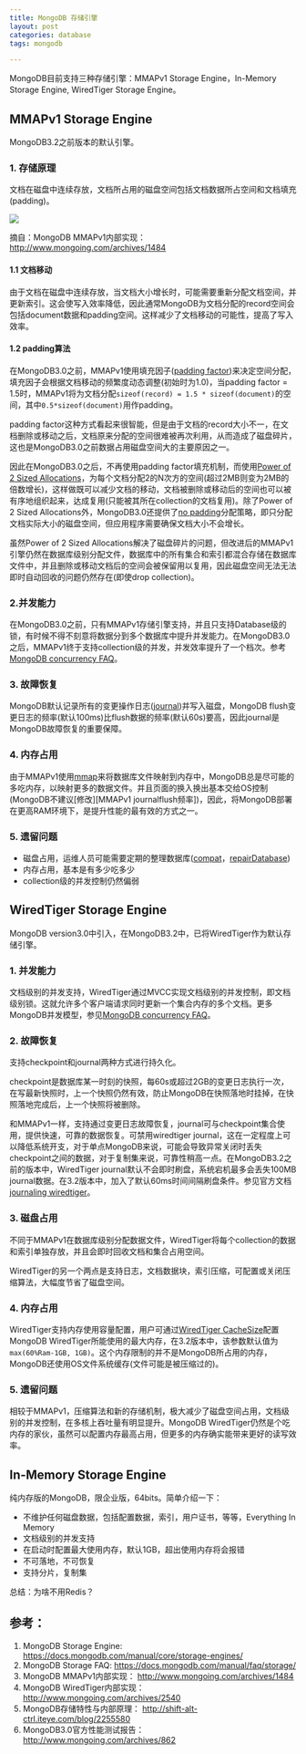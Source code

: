 ```yaml
---
title: MongoDB 存储引擎
layout: post
categories: database
tags: mongodb

---
```


MongoDB目前支持三种存储引擎：MMAPv1 Storage Engine，In-Memory Storage Engine, WiredTiger Storage Engine。

## MMAPv1 Storage Engine

MongoDB3.2之前版本的默认引擎。

### 1. 存储原理

文档在磁盘中连续存放，文档所占用的磁盘空间包括文档数据所占空间和文档填充(padding)。

![](/assets/image/mongodb/MMAPv1_storage_engine.png)

摘自：MongoDB MMAPv1内部实现：http://www.mongoing.com/archives/1484

<!--more-->

#### 1.1 文档移动

由于文档在磁盘中连续存放，当文档大小增长时，可能需要重新分配文档空间，并更新索引。这会使写入效率降低，因此通常MongoDB为文档分配的record空间会包括document数据和padding空间。这样减少了文档移动的可能性，提高了写入效率。

#### 1.2 padding算法

 在MongoDB3.0之前，MMAPv1使用填充因子([padding factor][])来决定空间分配，填充因子会根据文档移动的频繁度动态调整(初始时为1.0)，当padding factor = 1.5时，MMAPv1将为文档分配`sizeof(record) = 1.5 * sizeof(document)`的空间，其中`0.5*sizeof(document)`用作padding。

padding factor这种方式看起来很智能，但是由于文档的record大小不一，在文档删除或移动之后，文档原来分配的空间很难被再次利用，从而造成了磁盘碎片，这也是MongoDB3.0之前数据占用磁盘空间大的主要原因之一。

因此在MongoDB3.0之后，不再使用padding factor填充机制，而使用[Power of 2 Sized Allocations][]，为每个文档分配2的N次方的空间(超过2MB则变为2MB的倍数增长)，这样做既可以减少文档的移动，文档被删除或移动后的空间也可以被有序地组织起来，达成复用(只能被其所在collection的文档复用)。除了Power of 2 Sized Allocations外，MongoDB3.0还提供了[no padding][]分配策略，即只分配文档实际大小的磁盘空间，但应用程序需要确保文档大小不会增长。

虽然Power of 2 Sized Allocations解决了磁盘碎片的问题，但改进后的MMAPv1引擎仍然在数据库级别分配文件，数据库中的所有集合和索引都混合存储在数据库文件中，并且删除或移动文档后的空间会被保留用以复用，因此磁盘空间无法无法即时自动回收的问题仍然存在(即使drop collection)。

### 2.并发能力

在MongoDB3.0之前，只有MMAPv1存储引擎支持，并且只支持Database级的锁，有时候不得不刻意将数据分到多个数据库中提升并发能力。在MongoDB3.0之后，MMAPv1终于支持collection级的并发，并发效率提升了一个档次。参考[MongoDB concurrency FAQ][]。

### 3. 故障恢复

MongoDB默认记录所有的变更操作日志([journal][MMAPv1 journaling])并写入磁盘，MongoDB flush变更日志的频率(默认100ms)比flush数据的频率(默认60s)要高，因此journal是MongoDB故障恢复的重要保障。

### 4. 内存占用

由于MMAPv1使用[mmap][]来将数据库文件映射到内存中，MongoDB总是尽可能的多吃内存，以映射更多的数据文件。并且页面的换入换出基本交给OS控制(MongoDB不建议[修改][MMAPv1 journalflush频率])，因此，将MongoDB部署在更高RAM环境下，是提升性能的最有效的方式之一。

### 5. 遗留问题

- 磁盘占用，运维人员可能需要定期的整理数据库([compat][]，[repairDatabase][])
- 内存占用，基本是有多少吃多少
- collection级的并发控制仍然偏弱

## WiredTiger Storage Engine

MongoDB version3.0中引入，在MongoDB3.2中，已将WiredTiger作为默认存储引擎。

### 1. 并发能力

文档级别的并发支持，WiredTiger通过MVCC实现文档级别的并发控制，即文档级别锁。这就允许多个客户端请求同时更新一个集合内存的多个文档。更多MongoDB并发模型，参见[MongoDB concurrency FAQ][]。

### 2. 故障恢复

支持checkpoint和journal两种方式进行持久化。

checkpoint是数据库某一时刻的快照，每60s或超过2GB的变更日志执行一次，在写最新快照时，上一个快照仍然有效，防止MongoDB在快照落地时挂掉，在快照落地完成后，上一个快照将被删除。

和MMAPv1一样，支持通过变更日志故障恢复，journal可与checkpoint集合使用，提供快速，可靠的数据恢复。可禁用wiredtiger journal，这在一定程度上可以降低系统开支，对于单点MongoDB来说，可能会导致异常关闭时丢失checkpoint之间的数据，对于复制集来说，可靠性稍高一点。在MongoDB3.2之前的版本中，WiredTiger journal默认不会即时刷盘，系统宕机最多会丢失100MB journal数据。在3.2版本中，加入了默认60ms时间间隔刷盘条件。参见官方文档[journaling wiredtiger][]。

### 3. 磁盘占用

不同于MMAPv1在数据库级别分配数据文件，WiredTiger将每个collection的数据和索引单独存放，并且会即时回收文档和集合占用空间。

WiredTiger的另一个两点是支持日志，文档数据块，索引压缩，可配置或关闭压缩算法，大幅度节省了磁盘空间。

### 4. 内存占用

WiredTiger支持内存使用容量配置，用户可通过[WiredTiger CacheSize][]配置MongoDB WiredTiger所能使用的最大内存，在3.2版本中，该参数默认值为`max(60%Ram-1GB, 1GB)`。这个内存限制的并不是MongoDB所占用的内存，MongoDB还使用OS文件系统缓存(文件可能是被压缩过的)。

### 5. 遗留问题

相较于MMAPv1，压缩算法和新的存储机制，极大减少了磁盘空间占用，文档级别的并发控制，在多核上吞吐量有明显提升。MongoDB WiredTiger仍然是个吃内存的家伙，虽然可以配置内存最高占用，但更多的内存确实能带来更好的读写效率。


## In-Memory Storage Engine

纯内存版的MongoDB，限企业版，64bits。简单介绍一下：

- 不维护任何磁盘数据，包括配置数据，索引，用户证书，等等，Everything In Memory
- 文档级别的并发支持
- 在启动时配置最大使用内存，默认1GB，超出使用内存将会报错
- 不可落地，不可恢复
- 支持分片，复制集

总结：为啥不用Redis？

## 参考：

1. MongoDB Storage Engine: https://docs.mongodb.com/manual/core/storage-engines/
2. MongoDB Storage FAQ: https://docs.mongodb.com/manual/faq/storage/
3. MongoDB MMAPv1内部实现：    http://www.mongoing.com/archives/1484
4. MongoDB WiredTiger内部实现：http://www.mongoing.com/archives/2540
5. MongoDB存储特性与内部原理： http://shift-alt-ctrl.iteye.com/blog/2255580
6. MongoDB3.0官方性能测试报告：http://www.mongoing.com/archives/862

[mmap]: "http://www.cnblogs.com/huxiao-tee/p/4660352.html"
[no padding]: "https://docs.mongodb.com/manual/reference/command/collMod/#noPadding"
[Power of 2 Sized Allocations]: "https://docs.mongodb.com/manual/core/mmapv1/#power-of-2-sized-allocations"
[padding factor]: "http://openmymind.net/Whats-A-Padding-Factor/"
[MMAPv1 journaling]: "https://docs.mongodb.com/manual/core/journaling/#journaling-and-the-mmapv1-storage-engine"
[MMAPv1 journal]: "https://docs.mongodb.com/manual/core/mmapv1/#journal"
[compat]: "https://docs.mongodb.com/manual/reference/command/compact/"
[repairDatabase]: "https://docs.mongodb.com/manual/reference/command/repairDatabase/"
[journaling wiredtiger]: "https://docs.mongodb.com/manual/core/journaling/#journaling-wiredtiger"
[WiredTiger CacheSize]: "https://docs.mongodb.com/manual/reference/configuration-options/#storage.wiredTiger.engineConfig.cacheSizeGB"
[MongoDB concurrency FAQ]: "https://docs.mongodb.com/manual/faq/concurrency/"
